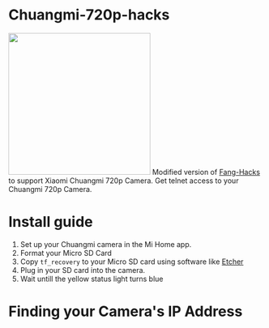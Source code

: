 # Chuangmi-720p-hacks
<img width="280" src="https://i.imgur.com/K5dGNPg.jpg">
Modified version of <a href="https://github.com/jymbob/fang-hacks">Fang-Hacks</a> to support Xiaomi Chuangmi 720p Camera.
Get telnet access to your Chuangmi 720p Camera.
<h1>Install guide</h1>
<ol>
  <li>Set up your Chuangmi camera in the Mi Home app.</a>
  <li>Format your Micro SD Card
  <li>Copy <code>tf_recovery</code> to your Micro SD card using software like <a href="etcher.io">Etcher</a>
  <li>Plug in your SD card into the camera.
  <li>Wait untill the yellow status light turns blue
</ol>

<div id="ip-address-find">
  <h1>Finding your Camera's IP Address</h1>
</div>
